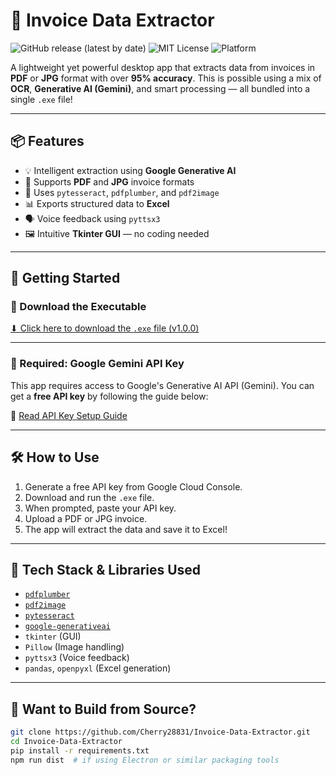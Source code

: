 # 🧾 Invoice Data Extractor

![GitHub release (latest by date)](https://img.shields.io/github/v/release/Cherry28831/Invoice-Data-Extractor)
![MIT License](https://img.shields.io/github/license/Cherry28831/Invoice-Data-Extractor)
![Platform](https://img.shields.io/badge/platform-Windows-blue)

A lightweight yet powerful desktop app that extracts data from invoices in **PDF** or **JPG** format with over **95% accuracy**. This is possible using a mix of **OCR**, **Generative AI (Gemini)**, and smart processing — all bundled into a single `.exe` file!

---

## 📦 Features

- 💡 Intelligent extraction using **Google Generative AI**
- 📄 Supports **PDF** and **JPG** invoice formats
- 🧠 Uses `pytesseract`, `pdfplumber`, and `pdf2image`
- 📊 Exports structured data to **Excel**
- 🗣️ Voice feedback using `pyttsx3`
- 🖼️ Intuitive **Tkinter GUI** — no coding needed

---

## 🚀 Getting Started

### 🔽 Download the Executable

[⬇ Click here to download the `.exe` file (v1.0.0)](https://github.com/Cherry28831/Invoice-Data-Extractor/releases/tag/v1.0.0)

---

### 🔑 Required: Google Gemini API Key

This app requires access to Google's Generative AI API (Gemini). You can get a **free API key** by following the guide below:

📄 [Read API Key Setup Guide](https://github.com/Cherry28831/Invoice-Data-Extractor/blob/main/API%20Documentation.docx)

---

## 🛠 How to Use

1. Generate a free API key from Google Cloud Console.
2. Download and run the `.exe` file.
3. When prompted, paste your API key.
4. Upload a PDF or JPG invoice.
5. The app will extract the data and save it to Excel!

---

## 🧠 Tech Stack & Libraries Used

- [`pdfplumber`](https://github.com/jsvine/pdfplumber)
- [`pdf2image`](https://github.com/Belval/pdf2image)
- [`pytesseract`](https://github.com/madmaze/pytesseract)
- [`google-generativeai`](https://github.com/google/generative-ai-python)
- `tkinter` (GUI)
- `Pillow` (Image handling)
- `pyttsx3` (Voice feedback)
- `pandas`, `openpyxl` (Excel generation)

---

## 🧪 Want to Build from Source?

```bash
git clone https://github.com/Cherry28831/Invoice-Data-Extractor.git
cd Invoice-Data-Extractor
pip install -r requirements.txt
npm run dist  # if using Electron or similar packaging tools
